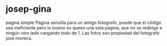# josep-gina
pagina simple
Página sensilla para un amigo fotografo, puede que el código sea ineficiente pero lo bueno es quees una sola página,
que no se redirige a ningún otro lado cargando todo de 1. Las fotos son propiedad del fotografo jose moreira.

